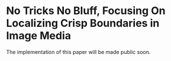 # No Tricks No Bluff, Focusing On Localizing Crisp Boundaries in Image Media
The implementation of this paper will be made public soon.
